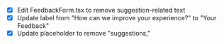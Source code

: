 - [x] Edit FeedbackForm.tsx to remove suggestion-related text
- [x] Update label from "How can we improve your experience?" to "Your Feedback"
- [x] Update placeholder to remove "suggestions,"
